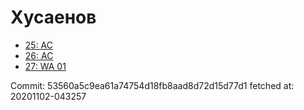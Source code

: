 # Хусаенов
- [25: AC](25.md)
- [26: AC](26.md)
- [27: WA 01](27.md)

Commit: 53560a5c9ea61a74754d18fb8aad8d72d15d77d1
 fetched at: 20201102-043257
